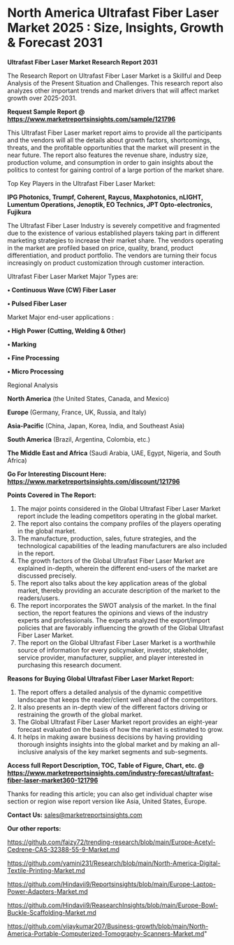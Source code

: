 # North America Ultrafast Fiber Laser Market 2025 : Size, Insights, Growth & Forecast 2031

<strong>Ultrafast Fiber Laser Market Research Report 2031</strong>

The Research Report on Ultrafast Fiber Laser Market is a Skillful and Deep Analysis of the Present Situation and Challenges. This research report also analyzes other important trends and market drivers that will affect market growth over 2025-2031.

<strong>Request Sample Report @ <a href=https://www.marketreportsinsights.com/sample/121796>https://www.marketreportsinsights.com/sample/121796</a></strong>

This Ultrafast Fiber Laser market report aims to provide all the participants and the vendors will all the details about growth factors, shortcomings, threats, and the profitable opportunities that the market will present in the near future. The report also features the revenue share, industry size, production volume, and consumption in order to gain insights about the politics to contest for gaining control of a large portion of the market share.

Top Key Players in the Ultrafast Fiber Laser Market:

<strong>IPG Photonics, Trumpf, Coherent, Raycus, Maxphotonics, nLIGHT, Lumentum Operations, Jenoptik, EO Technics, JPT Opto-electronics, Fujikura</strong>

The Ultrafast Fiber Laser Industry is severely competitive and fragmented due to the existence of various established players taking part in different marketing strategies to increase their market share. The vendors operating in the market are profiled based on price, quality, brand, product differentiation, and product portfolio. The vendors are turning their focus increasingly on product customization through customer interaction.

Ultrafast Fiber Laser Market Major Types are:

<strong>• Continuous Wave (CW) Fiber Laser

• Pulsed Fiber Laser</strong>

Market Major end-user applications :

<strong>• High Power (Cutting, Welding & Other)

• Marking

• Fine Processing

• Micro Processing</strong>

Regional Analysis

</u><strong><b>North America</b></strong> (the United States, Canada, and Mexico)

<strong><b>Europe </b></strong>(Germany, France, UK, Russia, and Italy)

<strong><b>Asia-Pacific</b></strong> (China, Japan, Korea, India, and Southeast Asia)

<strong><b>South America</b></strong> (Brazil, Argentina, Colombia, etc.)

<strong><b>The Middle East and Africa</b></strong> (Saudi Arabia, UAE, Egypt, Nigeria, and South Africa)

<strong>Go For Interesting Discount Here: <a href=https://www.marketreportsinsights.com/discount/121796>https://www.marketreportsinsights.com/discount/121796</a></strong>

<strong>Points Covered in The Report:</strong>
<ol>
  <li>The major points considered in the Global Ultrafast Fiber Laser Market report include the leading competitors operating in the global market.</li>
  <li>The report also contains the company profiles of the players operating in the global market.</li>
  <li>The manufacture, production, sales, future strategies, and the technological capabilities of the leading manufacturers are also included in the report.</li>
  <li>The growth factors of the Global Ultrafast Fiber Laser Market are explained in-depth, wherein the different end-users of the market are discussed precisely.</li>
  <li>The report also talks about the key application areas of the global market, thereby providing an accurate description of the market to the readers/users.</li>
  <li>The report incorporates the SWOT analysis of the market. In the final section, the report features the opinions and views of the industry experts and professionals. The experts analyzed the export/import policies that are favorably influencing the growth of the Global Ultrafast Fiber Laser Market.</li>
  <li>The report on the Global Ultrafast Fiber Laser Market is a worthwhile source of information for every policymaker, investor, stakeholder, service provider, manufacturer, supplier, and player interested in purchasing this research document.</li>
</ol>
<strong>Reasons for Buying Global Ultrafast Fiber Laser Market Report:</strong>

<ol>
  <li>The report offers a detailed analysis of the dynamic competitive landscape that keeps the reader/client well ahead of the competitors.</li>
  <li>It also presents an in-depth view of the different factors driving or restraining the growth of the global market.</li>
  <li>The Global Ultrafast Fiber Laser Market report provides an eight-year forecast evaluated on the basis of how the market is estimated to grow.</li>
  <li>It helps in making aware business decisions by having providing thorough insights insights into the global market and by making an all-inclusive analysis of the key market segments and sub-segments.</li>
</ol>
<strong>Access full Report Description, TOC, Table of Figure, Chart, etc. @ <a href=https://www.marketreportsinsights.com/industry-forecast/ultrafast-fiber-laser-market360-121796>https://www.marketreportsinsights.com/industry-forecast/ultrafast-fiber-laser-market360-121796</a></strong>


Thanks for reading this article; you can also get individual chapter wise section or region wise report version like Asia, United States, Europe.

<strong>Contact Us:</strong>
sales@marketreportsinsights.com

<strong>Our other reports:</strong>

<a href=https://github.com/faizy72/trending-research/blob/main/Europe-Acetyl-Cedrene-CAS-32388-55-9-Market.md>https://github.com/faizy72/trending-research/blob/main/Europe-Acetyl-Cedrene-CAS-32388-55-9-Market.md</a>

<a href=https://github.com/yamini231/Research/blob/main/North-America-Digital-Textile-Printing-Market.md>https://github.com/yamini231/Research/blob/main/North-America-Digital-Textile-Printing-Market.md</a>

<a href=https://github.com/Hindavii9/Reportsinsights/blob/main/Europe-Laptop-Power-Adapters-Market.md>https://github.com/Hindavii9/Reportsinsights/blob/main/Europe-Laptop-Power-Adapters-Market.md</a>

<a href=https://github.com/Hindavii9/ReasearchInsights/blob/main/Europe-Bowl-Buckle-Scaffolding-Market.md>https://github.com/Hindavii9/ReasearchInsights/blob/main/Europe-Bowl-Buckle-Scaffolding-Market.md</a>

<a href=https://github.com/vijaykumar207/Business-growth/blob/main/North-America-Portable-Computerized-Tomography-Scanners-Market.md>https://github.com/vijaykumar207/Business-growth/blob/main/North-America-Portable-Computerized-Tomography-Scanners-Market.md</a>"
